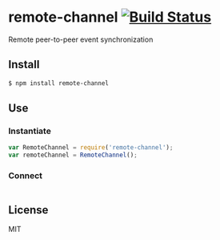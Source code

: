# remote-channel [![Build Status](https://secure.travis-ci.org/pgte/verbose.png)](http://travis-ci.org/pgte/verbose)


Remote peer-to-peer event synchronization

## Install

```bash
$ npm install remote-channel
```

## Use

### Instantiate

```javascript
var RemoteChannel = require('remote-channel');
var remoteChannel = RemoteChannel();
```

### Connect

```
```

## License

MIT